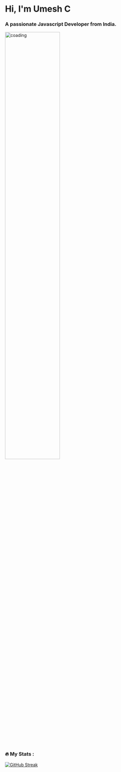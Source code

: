 <h1 align="left">Hi, I'm Umesh C</h1>
<h3 align="left">A passionate Javascript Developer from India.</h3>
<div align='left'> 
<img  alt='coading' width='60%' src='https://cdn.dribbble.com/users/1162077/screenshots/3848914/programmer.gif'>

</div>

### :fire: My Stats :

[![GitHub Streak](http://github-readme-streak-stats.herokuapp.com?user=theUmeshC&theme=tokyonight)](https://git.io/streak-stats)
